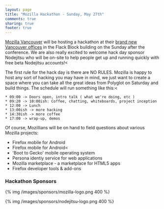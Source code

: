 ```yaml
---
layout: page
title: "Mozilla Hackathon - Sunday, May 27th"
comments: true
sharing: true
footer: true
---
```


[Mozilla Vancouver](https://twitter.com/#!/mozillayvr) will be hosting a hackathon at their [brand new Vancouver offices](http://www.mozilla.org/en-US/about/contact.html#map-canada-vancouver) in the Flack Block building on the Sunday after the  conference. We  are also really excited to welcome hack day sponsor Nodejitsu who will  be on-site to help people get up and running quickly with free beta Nodejitsu accounts!<

The first rule for the hack day is there are NO RULES. Mozilla is happy to host any sort of hacking you may have in mind, we just want to create a space where you can take all the great ideas from Polyglot on Saturday and build things. The schedule will run something like this:<
 
    * 09:00 -> Doors open, intro talk ( what we're doing, etc )
    * 09:20 -> 10:00ish: Coffee, chatting, whiteboards, project inception 
    * 12:00 -> Lunch
    * 13:00ish -> more hacking 
    * 14:30ish -> more coffee 
    * 17:00 -> wrap-up, demos

Of course, Mozillians will be on hand to field questions about various Mozilla projects:

* Firefox mobile for Android
* Firefox mobile for Android<
* 'Boot to Gecko' mobile operating system
* Persona identiy service for web applications
* Mozilla marketplace - a marketplace for HTML5 apps
* Firefox developer tools &amp; add-ons

### Hackathon Sponsors

{% img /images/sponsors/mozilla-logo.png 400 %}

{% img /images/sponsors/nodejitsu-logo.png 400 %}

